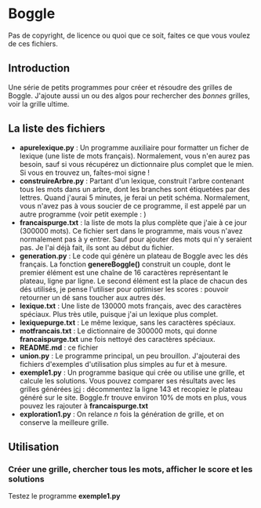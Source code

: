 # Boggle

Pas de copyright, de licence ou quoi que ce soit, faites ce que vous voulez de ces fichiers. 

## Introduction
Une série de petits programmes pour créer et résoudre des grilles de Boggle. J'ajoute aussi un ou des algos pour rechercher des *bonnes* grilles, voir la grille ultime. 

## La liste des fichiers
- **apurelexique.py** : Un programme auxiliaire pour formatter un ficher de lexique (une liste de mots français). Normalement, vous n'en aurez 
pas besoin, sauf si vous récupérez un dictionnaire plus complet que le mien. Si vous en trouvez un, faîtes-moi signe !
- **construireArbre.py** : Partant d'un lexique, construit l'arbre contenant tous les mots dans un arbre, dont les branches sont étiquetées par des lettres. Quand j'aurai 5 minutes, je 
ferai un petit schéma. Normalement, vous n'avez pas à vous soucier de ce programme, il est appelé par un autre programme (voir petit exemple : )
- **francaispurge.txt** : la liste de mots la plus complète que j'aie à ce jour (300000 mots). Ce fichier sert dans le programme, mais vous n'avez normalement pas à y entrer. Sauf pour ajouter des mots qui n'y seraient pas. Je l'ai déjà fait, ils sont au début du fichier. 
- **generation.py** : Le code qui génère un plateau de Boggle avec les dés français. La fonction **genereBoggle()** construit un couple, dont le premier élément est une chaîne de 16 caractères représentant le plateau, ligne par ligne. Le second élément est la place de chacun des dés utilisés, je pense l'utiliser pour optimiser les scores : pouvoir retourner un dé sans toucher aux 
autres dés. 
- **lexique.txt** : Une liste de 130000 mots français, avec des caractères spéciaux. Plus très utile, puisque j'ai un lexique plus complet. 
- **lexiquepurge.txt** : Le même lexique, sans les caractères spéciaux. 
- **motfrancais.txt** : Le dictionnaire de 300000 mots, qui donne **francaispurge.txt** une fois nettoyé des caractères spéciaux. 
- **README.md** : ce fichier
- **union.py** : Le programme principal, un peu brouillon. J'ajouterai des fichiers d'exemples d'utilisation plus simples au fur et à mesure. 
- **exemple1.py** : Un programme basique qui crée ou utilise une grille, et calcule les solutions. Vous pouvez comparer ses résultats avec les grilles générées [ici](https://www.boggle.fr/index.php) : 
décommentez la ligne 143 et recopiez le plateau généré sur le site. Boggle.fr trouve environ 10% de mots en plus, vous pouvez les rajouter à **francaispurge.txt**
- **exploration1.py** : On relance $n$ fois la génération de grille, et on conserve la meilleure grille.

## Utilisation
### Créer une grille, chercher tous les mots, afficher le score et les solutions
Testez le programme **exemple1.py**
